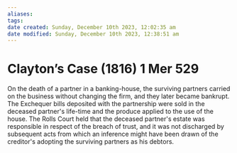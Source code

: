 ```yaml
---
aliases: 
tags: 
date created: Sunday, December 10th 2023, 12:02:35 am
date modified: Sunday, December 10th 2023, 12:38:51 am
---
```


# Clayton’s Case (1816) 1 Mer 529

On the death of a partner in a banking-house, the surviving partners carried on the business without changing the firm, and they later became bankrupt. The Exchequer bills deposited with the partnership were sold in the deceased partner's life-time and the produce applied to the use of the house. The Rolls Court held that the deceased partner's estate was responsible in respect of the breach of trust, and it was not discharged by subsequent acts from which an inference might have been drawn of the creditor's adopting the surviving partners as his debtors.
